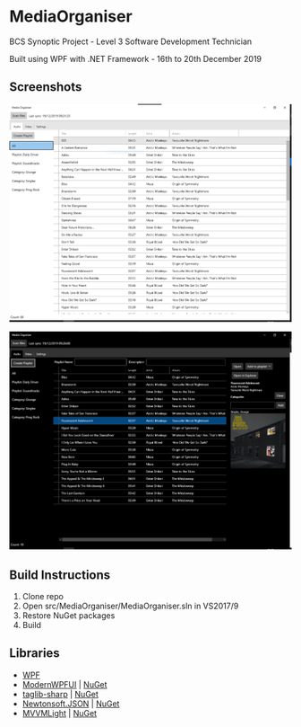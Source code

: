 # MediaOrganiser
BCS Synoptic Project - Level 3 Software Development Technician

Built using WPF with .NET Framework - 16th to 20th December 2019

## Screenshots
![](https://raw.githubusercontent.com/Avinch/MediaOrganiser/master/docs/img/All_WithoutDetails_Light.PNG?token=AA6ACD4LKQNVSQFASBA7RGK57SSNY)

![](https://github.com/Avinch/MediaOrganiser/blob/master/docs/img/Playlist_WithDetails_Dark.PNG)

## Build Instructions
1. Clone repo
2. Open src/MediaOrganiser/MediaOrganiser.sln in VS2017/9
3. Restore NuGet packages
4. Build

## Libraries
- [WPF](https://github.com/dotnet/wpf)
- [ModernWPFUI](https://github.com/Kinnara/ModernWpf) | [NuGet](https://www.nuget.org/packages/ModernWpfUI/) 
- [taglib-sharp](https://github.com/mono/taglib-sharp) | [NuGet](https://www.nuget.org/packages/taglib/)
- [Newtonsoft.JSON](https://github.com/JamesNK/Newtonsoft.Json) | [NuGet](https://www.nuget.org/packages/Newtonsoft.Json/)
- [MVVMLight](https://github.com/lbugnion/mvvmlight) | [NuGet](https://www.nuget.org/packages/MvvmLight/)
